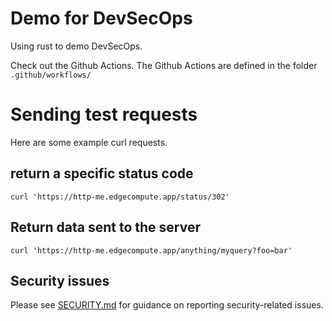 # Demo for DevSecOps

Using rust to demo DevSecOps. 

Check out the Github Actions. The Github Actions are defined in the folder `.github/workflows/`

# Sending test requests

Here are some example curl requests.
## return a specific status code
`curl 'https://http-me.edgecompute.app/status/302'`

## Return data sent to the server
`curl 'https://http-me.edgecompute.app/anything/myquery?foo=bar'`

## Security issues

Please see [SECURITY.md](SECURITY.md) for guidance on reporting security-related issues.
